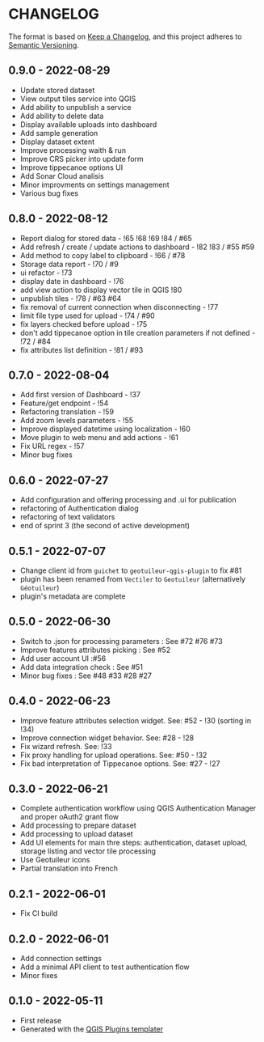 # CHANGELOG

The format is based on [Keep a Changelog](https://keepachangelog.com/), and this project adheres to [Semantic Versioning](https://semver.org/).

<!--

Unreleased

## version_tag - YYYY-DD-mm

### Added

### Changed

### Removed

-->

## 0.9.0 - 2022-08-29

- Update stored dataset
- View output tiles service into QGIS
- Add ability to unpublish a service
- Add ability to delete data
- Display available uploads into dashboard
- Add sample generation
- Display dataset extent
- Improve processing waith & run
- Improve CRS picker into update form
- Improve tippecanoe options UI
- Add Sonar Cloud analisis
- Minor improvments on settings management
- Various bug fixes

## 0.8.0 - 2022-08-12

- Report dialog for stored data  - !65 !68 !69 !84 / #65
- Add refresh / create / update actions to dashboard - !82 !83 / #55 #59
- Add method to copy label to clipboard - !66 / #78
- Storage data report - !70 / #9
- ui refactor - !73
- display date in dashboard - !76
- add view action to display vector tile in QGIS !80
- unpublish tiles - !78 / #63 #64
- fix removal of current connection when disconnecting - !77
- limit file type used for upload - !74 / #90
- fix layers checked before upload - !75
- don't add tippecanoe option in tile creation parameters if not defined - !72 / #84
- fix attributes list definition - !81 / #93

## 0.7.0 - 2022-08-04

- Add first version of Dashboard - !37
- Feature/get endpoint - !54
- Refactoring translation - !59
- Add zoom levels parameters - !55
- Improve displayed datetime using localization - !60
- Move plugin to web menu and add actions - !61
- Fix URL regex - !57
- Minor bug fixes

## 0.6.0 - 2022-07-27

- Add configuration and offering processing and .ui for publication
- refactoring of Authentication dialog
- refactoring of text validators
- end of sprint 3 (the second of active development)

## 0.5.1 - 2022-07-07

- Change client id from `guichet` to `geotuileur-qgis-plugin` to fix #81
- plugin has been renamed from `Vectiler` to `Geotuileur` (alternatively `Géotuileur`)
- plugin's metadata are complete

## 0.5.0 - 2022-06-30

- Switch to .json for processing parameters : See #72 #76 #73
- Improve features attributes picking : See #52
- Add user account UI :#56
- Add data integration check : See #51
- Minor bug fixes : See #48 #33 #28 #27

## 0.4.0 - 2022-06-23

- Improve feature attributes selection widget. See: #52 - !30 (sorting in !34)
- Improve connection widget behavior. See: #28 - !28
- Fix wizard refresh. See: !33
- Fix proxy handling for upload operations. See: #50 - !32
- Fix bad interpretation of Tippecanoe options. See: #27 - !27

## 0.3.0 - 2022-06-21

- Complete authentication workflow using QGIS Authentication Manager and proper oAuth2 grant flow
- Add processing to prepare dataset
- Add processing to upload dataset
- Add UI elements for main thre steps: authentication, dataset upload, storage listing and vector tile processing
- Use Geotuileur icons
- Partial translation into French

## 0.2.1 - 2022-06-01

- Fix CI build

## 0.2.0 - 2022-06-01

- Add connection settings
- Add a minimal API client to test authentication flow
- Minor fixes

## 0.1.0 - 2022-05-11

- First release
- Generated with the [QGIS Plugins templater](https://oslandia.gitlab.io/qgis/template-qgis-plugin/)
